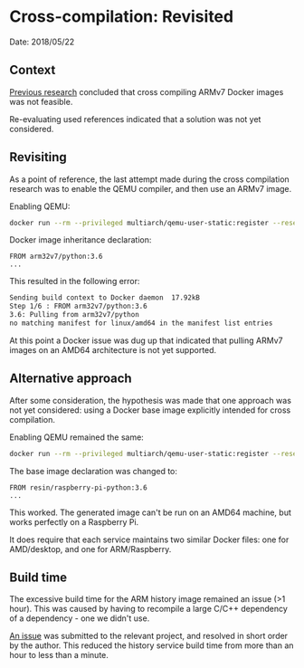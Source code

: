 # Cross-compilation: Revisited

Date: 2018/05/22

## Context

[Previous research](./20180314_docker_crosscompilation.md) concluded that cross compiling ARMv7 Docker images was not feasible.

Re-evaluating used references indicated that a solution was not yet considered.

## Revisiting

As a point of reference, the last attempt made during the cross compilation research was to enable the QEMU compiler, and then use an ARMv7 image.

Enabling QEMU:

```bash
docker run --rm --privileged multiarch/qemu-user-static:register --reset
```

Docker image inheritance declaration:

```docker
FROM arm32v7/python:3.6
...
```

This resulted in the following error:

```bash
Sending build context to Docker daemon  17.92kB
Step 1/6 : FROM arm32v7/python:3.6
3.6: Pulling from arm32v7/python
no matching manifest for linux/amd64 in the manifest list entries
```

At this point a Docker issue was dug up that indicated that pulling ARMv7 images on an AMD64 architecture is not yet supported.

## Alternative approach

After some consideration, the hypothesis was made that one approach was not yet considered: using a Docker base image explicitly intended for cross compilation.

Enabling QEMU remained the same:

```bash
docker run --rm --privileged multiarch/qemu-user-static:register --reset
```

The base image declaration was changed to:

```docker
FROM resin/raspberry-pi-python:3.6
...
```

This worked. The generated image can't be run on an AMD64 machine, but works perfectly on a Raspberry Pi.

It does require that each service maintains two similar Docker files: one for AMD/desktop, and one for ARM/Raspberry.

## Build time

The excessive build time for the ARM history image remained an issue (>1 hour). This was caused by having to recompile a large C/C++ dependency of a dependency - one we didn't use.

[An issue][aioinflux issue] was submitted to the relevant project, and resolved in short order by the author. This reduced the history service build time from more than an hour to less than a minute.

[aioinflux issue]: https://github.com/plugaai/aioinflux/issues/9
